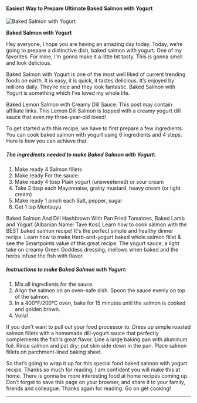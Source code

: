            

#### Easiest Way to Prepare Ultimate Baked Salmon with Yogurt

![Baked Salmon with Yogurt](https://img-global.cpcdn.com/recipes/6741209979551744/751x532cq70/baked-salmon-with-yogurt-recipe-main-photo.jpg)

**Baked Salmon with Yogurt**

Hey everyone, I hope you are having an amazing day today. Today, we’re going to prepare a distinctive dish, baked salmon with yogurt. One of my favorites. For mine, I’m gonna make it a little bit tasty. This is gonna smell and look delicious.

Baked Salmon with Yogurt is one of the most well liked of current trending foods on earth. It is easy, it is quick, it tastes delicious. It’s enjoyed by millions daily. They’re nice and they look fantastic. Baked Salmon with Yogurt is something which I’ve loved my whole life.

Baked Lemon Salmon with Creamy Dill Sauce. This post may contain affiliate links. This Lemon Dill Salmon is topped with a creamy yogurt dill sauce that even my three-year-old loved!

To get started with this recipe, we have to first prepare a few ingredients. You can cook baked salmon with yogurt using 6 ingredients and 4 steps. Here is how you can achieve that.

##### The ingredients needed to make Baked Salmon with Yogurt:

1.  Make ready 4 Salmon fillets
2.  Make ready For the sauce:
3.  Make ready 4 tbsp Plain yogurt (unsweetened) or sour cream
4.  Take 2 tbsp each Mayonnaise, grainy mustard, heavy cream (or light cream)
5.  Make ready 1 pinch each Salt, pepper, sugar
6.  Get 1 tsp Mentsuyu

Baked Salmon And Dill Hashbrown With Pan Fried Tomatoes, Baked Lamb and Yogurt (Albanian Name: Tave Kosi) Learn how to cook salmon with the BEST baked salmon recipe! It's the perfect simple and healthy dinner recipe. Learn how to make Herb-and-yogurt baked whole salmon fillet & see the Smartpoints value of this great recipe. The yogurt sauce, a light take on creamy Green Goddess dressing, mellows when baked and the herbs infuse the fish with flavor.

##### Instructions to make Baked Salmon with Yogurt:

1.  Mix all ingredients for the sauce.
2.  Align the salmon on an oven-safe dish. Spoon the sauce evenly on top of the salmon.
3.  In a 400°F/200°C oven, bake for 15 minutes until the salmon is cooked and golden brown.
4.  Voila!

If you don't want to pull out your food processor to. Dress up simple roasted salmon fillets with a homemade dill-yogurt sauce that perfectly complements the fish's great flavor. Line a large baking pan with aluminum foil. Rinse salmon and pat dry; put skin side down in the pan. Place salmon fillets on parchment-lined baking sheet.

So that’s going to wrap it up for this special food baked salmon with yogurt recipe. Thanks so much for reading. I am confident you will make this at home. There is gonna be more interesting food at home recipes coming up. Don’t forget to save this page on your browser, and share it to your family, friends and colleague. Thanks again for reading. Go on get cooking!

* * *